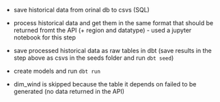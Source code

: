 - save historical data from orinal db to csvs (SQL)
- process historical data and get them in the same format that should be returned fromt the API (+ region and datatype) - used a jupyter notebook for this step
- save processed historical data as raw tables in dbt (save results in the step above as csvs in the seeds folder and run `dbt seed`)
- create models and run `dbt run`

- dim_wind is skipped because the table it depends on failed to be generated (no data returned in the API)